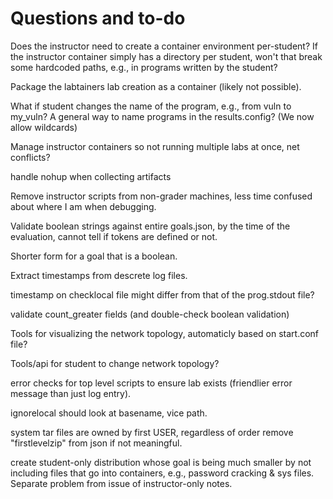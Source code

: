 
Questions and to-do
===================


Does the instructor need to create a container environment per-student?  If the instructor container
simply has a directory per student, won't that break some hardcoded paths, e.g., in programs written
by the student?

Package the labtainers lab creation as a container (likely not possible).

What if student changes the name of the program, e.g., from vuln to my_vuln?
A general way to name programs in the results.config? (We now allow wildcards)


Manage instructor containers so not running multiple labs at once, net conflicts?

handle nohup when collecting artifacts

Remove instructor scripts from non-grader machines, less time confused about where I am when debugging.

Validate boolean strings against entire goals.json, by the time of the evaluation, cannot tell if
tokens are defined or not.

Shorter form for a goal that is a boolean.

Extract timestamps from descrete log files.

timestamp on checklocal file might differ from that of the prog.stdout file?

validate count_greater fields (and double-check boolean validation)

Tools for visualizing the network topology, automaticly based on start.conf file?

Tools/api for student to change network topology?

error checks for top level scripts to ensure lab exists (friendlier error message than just log entry).



ignorelocal should look at basename, vice path.

system tar files are owned by first USER, regardless of order
remove "firstlevelzip" from json if not meaningful.

create student-only distribution whose goal is being much smaller by not including
files that go into containers, e.g., password cracking & sys files.  Separate problem from
issue of instructor-only notes.

